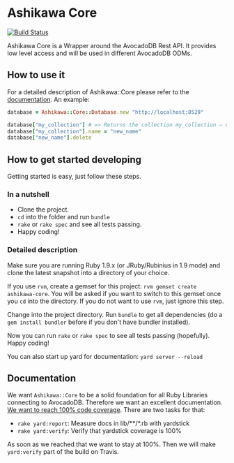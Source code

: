 # Ashikawa Core

[![Build Status](https://secure.travis-ci.org/triAGENS/ashikawa-core.png?branch=master)](http://travis-ci.org/triAGENS/ashikawa-core)

Ashikawa Core is a Wrapper around the AvocadoDB Rest API. It provides low level access and will be used in different AvocadoDB ODMs.

## How to use it

For a detailed description of Ashikawa::Core please refer to the [documentation](http://rdoc.info/github/triAGENS/ashikawa-core/master/frames). An example:

```ruby
database = Ashikawa::Core::Database.new "http://localhost:8529"

database["my_collection"] # => Returns the collection my_collection – creates it, if it doesn't exist
database["my_collection"].name = "new_name"
database["new_name"].delete
```

## How to get started developing

Getting started is easy, just follow these steps.

### In a nutshell

* Clone the project.
* `cd` into the folder and run `bundle` 
* `rake` or `rake spec` and see all tests passing.
* Happy coding!

### Detailed description

Make sure you are running Ruby 1.9.x (or JRuby/Rubinius in 1.9 mode) and clone the latest snapshot into a directory of your choice.

If you use `rvm`, create a gemset for this project: `rvm gemset create ashikawa-core`. You will be asked if you want to switch to this gemset once you `cd` into the directory. If you do not want to use `rvm`, just ignore this step.

Change into the project directory. Run `bundle` to get all dependencies (do a `gem install bundler` before if you don't have bundler installed).

Now you can run `rake` or `rake spec` to see all tests passing (hopefully). Happy coding!

You can also start up yard for documentation: `yard server --reload`

## Documentation

We want `Ashikawa::Core` to be a solid foundation for all Ruby Libraries connecting to AvocadoDB. Therefore we want an excellent documentation. [We want to reach 100% code coverage](https://github.com/triAGENS/ashikawa-core/issues/10). There are two tasks for that:

* `rake yard:report`: Measure docs in lib/**/*.rb with yardstick
* `rake yard:verify`: Verify that yardstick coverage is 100%

As soon as we reached that we want to stay at 100%. Then we will make `yard:verify` part of the build on Travis.